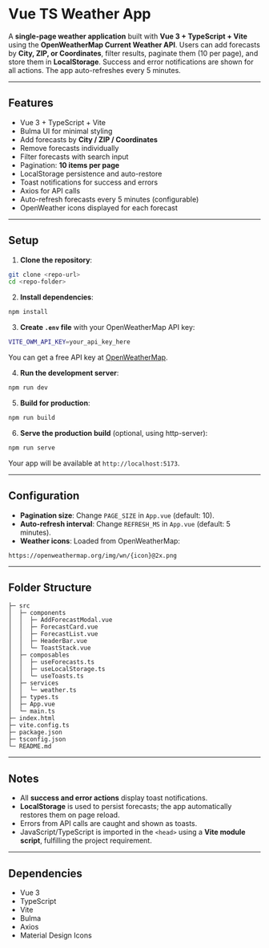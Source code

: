 # Vue TS Weather App

A **single-page weather application** built with **Vue 3 + TypeScript + Vite** using the **OpenWeatherMap Current Weather API**.
Users can add forecasts by **City, ZIP, or Coordinates**, filter results, paginate them (10 per page), and store them in **LocalStorage**. Success and error notifications are shown for all actions. The app auto-refreshes every 5 minutes. 

---

## Features

* Vue 3 + TypeScript + Vite
* Bulma UI for minimal styling
* Add forecasts by **City / ZIP / Coordinates**
* Remove forecasts individually
* Filter forecasts with search input
* Pagination: **10 items per page**
* LocalStorage persistence and auto-restore
* Toast notifications for success and errors
* Axios for API calls
* Auto-refresh forecasts every 5 minutes (configurable)
* OpenWeather icons displayed for each forecast

---

## Setup

1. **Clone the repository**:

```bash
git clone <repo-url>
cd <repo-folder>
```

2. **Install dependencies**:

```bash
npm install
```

3. **Create `.env` file** with your OpenWeatherMap API key:

```bash
VITE_OWM_API_KEY=your_api_key_here
```

You can get a free API key at [OpenWeatherMap](https://openweathermap.org/api).

4. **Run the development server**:

```bash
npm run dev
```

5. **Build for production**:

```bash
npm run build
```

6. **Serve the production build** (optional, using http-server):

```bash
npm run serve
```

Your app will be available at `http://localhost:5173`.

---

## Configuration

* **Pagination size**: Change `PAGE_SIZE` in `App.vue` (default: 10).
* **Auto-refresh interval**: Change `REFRESH_MS` in `App.vue` (default: 5 minutes).
* **Weather icons**: Loaded from OpenWeatherMap:

```
https://openweathermap.org/img/wn/{icon}@2x.png
```

---

## Folder Structure

```
├─ src
│  ├─ components
│  │  ├─ AddForecastModal.vue
│  │  ├─ ForecastCard.vue
│  │  ├─ ForecastList.vue
│  │  ├─ HeaderBar.vue
│  │  └─ ToastStack.vue
│  ├─ composables
│  │  ├─ useForecasts.ts
│  │  ├─ useLocalStorage.ts
│  │  └─ useToasts.ts
│  ├─ services
│  │  └─ weather.ts
│  ├─ types.ts
│  ├─ App.vue
│  └─ main.ts
├─ index.html
├─ vite.config.ts
├─ package.json
├─ tsconfig.json
└─ README.md
```

---

## Notes

* All **success and error actions** display toast notifications.
* **LocalStorage** is used to persist forecasts; the app automatically restores them on page reload.
* Errors from API calls are caught and shown as toasts.
* JavaScript/TypeScript is imported in the `<head>` using a **Vite module script**, fulfilling the project requirement.

---

## Dependencies

* Vue 3
* TypeScript
* Vite
* Bulma
* Axios
* Material Design Icons
